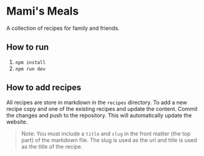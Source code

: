 # Mami's Meals

A collection of recipes for family and friends.

## How to run

1. `npm install`
2. `npm run dev`

## How to add recipes

All recipes are store in markdown in the `recipes` directory. 
To add a new recipe copy and one of the existing recipes and update the content.
Commit the changes and push to the repository.
This will automatically update the website.

> Note: You must include a `title` and `slug` in the front matter (the top part) of the markdown file.
> The slug is used as the url and title is used as the title of the recipe.